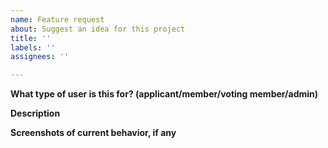 ```yaml
---
name: Feature request
about: Suggest an idea for this project
title: ''
labels: ''
assignees: ''

---
```



**What type of user is this for? (applicant/member/voting member/admin)**


**Description**


**Screenshots of current behavior, if any**


